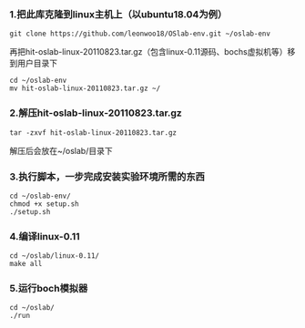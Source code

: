 ### 1.把此库克隆到linux主机上（以ubuntu18.04为例）
```shell
git clone https://github.com/leonwoo18/OSlab-env.git ~/oslab-env  
```
再把hit-oslab-linux-20110823.tar.gz（包含linux-0.11源码、bochs虚拟机等）移到用户目录下  </br>
```shell
cd ~/oslab-env 
mv hit-oslab-linux-20110823.tar.gz ~/  
```

### 2.解压hit-oslab-linux-20110823.tar.gz
```shell
tar -zxvf hit-oslab-linux-20110823.tar.gz  
```
解压后会放在~/oslab/目录下 
### 3.执行脚本，一步完成安装实验环境所需的东西
```shell
cd ~/oslab-env/   
chmod +x setup.sh   
./setup.sh   
```
### 4.编译linux-0.11
```shell
cd ~/oslab/linux-0.11/  
make all                
```
### 5.运行boch模拟器
```shell
cd ~/oslab/        
./run               
```
